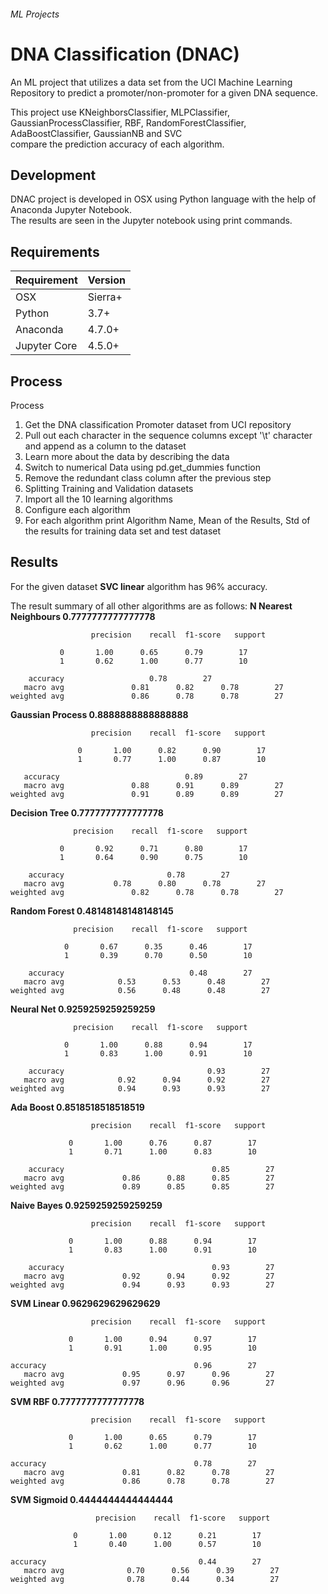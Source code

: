 ###### ML Projects  
# DNA Classification (DNAC)  
An ML project that utilizes a data set from the UCI Machine Learning Repository to predict a promoter/non-promoter for a given DNA sequence.  
  
This project use KNeighborsClassifier, MLPClassifier, GaussianProcessClassifier, RBF, RandomForestClassifier, AdaBoostClassifier, GaussianNB and SVC  
compare the prediction accuracy of each algorithm.  
  
## Development  
DNAC project is developed in OSX using Python language with the help of Anaconda Jupyter Notebook.  
The results are seen in the Jupyter notebook using print commands.  
## Requirements  
| Requirement | Version |  
|--|--|  
| OSX | Sierra+ |  
| Python | 3.7+ |  
| Anaconda | 4.7.0+ |  
| Jupyter Core | 4.5.0+ |  
  
## Process  
  
Process  
1. Get the DNA classification Promoter dataset from UCI repository  
2. Pull out each character in the sequence columns except '\t' character and append as a column to the dataset  
3. Learn more about the data by describing the data  
4. Switch to numerical Data using pd.get_dummies function  
5. Remove the redundant class column after the previous step  
6. Splitting Training and Validation datasets  
7. Import all the 10 learning algorithms  
8. Configure each algorithm  
9. For each algorithm print Algorithm Name, Mean of the Results, Std of the results for training data set and test dataset
 
## Results  
For the given dataset **SVC linear** algorithm has 96% accuracy.


The result summary of all other algorithms are as follows:
**N Nearest Neighbours
0.7777777777777778**

		              precision    recall  f1-score   support
		              
		       0       1.00      0.65      0.79        17
		       1       0.62      1.00      0.77        10

        accuracy				   0.78        27
       macro avg      	       0.81      0.82      0.78        27
    weighted avg       	       0.86      0.78      0.78        27

**Gaussian Process
0.8888888888888888**

		              precision    recall  f1-score   support

	               0       1.00      0.82      0.90        17
	               1       0.77      1.00      0.87        10

       accuracy 	       	           	   0.89        27
       macro avg       	       0.88      0.91      0.89        27
    weighted avg               0.91      0.89      0.89        27

**Decision Tree
0.7777777777777778**
  
			      precision    recall  f1-score   support

		       0       0.92      0.71      0.80        17
		       1       0.64      0.90      0.75        10

        accuracy			           0.78        27
       macro avg   	       0.78      0.80      0.78        27
    weighted avg       	       0.82      0.78      0.78        27

**Random Forest
0.48148148148148145**

			      precision    recall  f1-score   support

		        0       0.67      0.35      0.46        17
		        1       0.39      0.70      0.50        10

        accuracy                		    0.48        27
       macro avg    	   	0.53      0.53      0.48        27
    weighted avg           	0.56      0.48      0.48        27

**Neural Net
0.9259259259259259**

			      precision    recall  f1-score   support
	
		        0       1.00      0.88      0.94        17
		        1       0.83      1.00      0.91        10

        accuracy               		            0.93        27
       macro avg       		0.92      0.94      0.92        27
    weighted avg       		0.94      0.93      0.93        27

**Ada Boost
0.8518518518518519**
              
		              precision    recall  f1-score   support

		         0       1.00      0.76      0.87        17
		         1       0.71      1.00      0.83        10

        accuracy                      		     0.85        27
       macro avg      		 0.86      0.88      0.85        27
    weighted avg       	   	 0.89      0.85      0.85        27

**Naive Bayes
0.9259259259259259**
	              
		              precision    recall  f1-score   support

		         0       1.00      0.88      0.94        17
		         1       0.83      1.00      0.91        10

        accuracy         	                     0.93        27
       macro avg       		 0.92      0.94      0.92        27
    weighted avg       		 0.94      0.93      0.93        27

**SVM Linear
0.9629629629629629**
              
		              precision    recall  f1-score   support

		         0       1.00      0.94      0.97        17
		         1       0.91      1.00      0.95        10

	accuracy           	                     0.96        27
       macro avg       		 0.95      0.97      0.96        27
    weighted avg       		 0.97      0.96      0.96        27

**SVM RBF
0.7777777777777778**
              
		              precision    recall  f1-score   support

		         0       1.00      0.65      0.79        17
		         1       0.62      1.00      0.77        10

	accuracy         	                     0.78        27
       macro avg       		 0.81      0.82      0.78        27
    weighted avg       	 	 0.86      0.78      0.78        27

**SVM Sigmoid
0.4444444444444444**
              
		               precision    recall  f1-score   support

		          0       1.00      0.12      0.21        17
		          1       0.40      1.00      0.57        10

	accuracy                           	      0.44        27
       macro avg       		  0.70      0.56      0.39        27
    weighted avg       		  0.78      0.44      0.34        27
